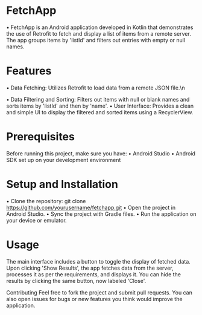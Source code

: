 # FetchApp
• FetchApp is an Android application developed in Kotlin that demonstrates the use of Retrofit to fetch and display a list of items from a remote server. The app groups items by 'listId' and filters out entries with empty or null names.

# Features
• Data Fetching: Utilizes Retrofit to load data from a remote JSON file.\n

• Data Filtering and Sorting: Filters out items with null or blank names and sorts items by 'listId' and then by 'name'.
• User Interface: Provides a clean and simple UI to display the filtered and sorted items using a RecyclerView.

# Prerequisites
Before running this project, make sure you have:
• Android Studio
• Android SDK set up on your development environment

# Setup and Installation
• Clone the repository:
git clone https://github.com/yourusername/fetchapp.git
• Open the project in Android Studio.
• Sync the project with Gradle files.
• Run the application on your device or emulator.

# Usage
The main interface includes a button to toggle the display of fetched data. Upon clicking 'Show Results', the app fetches data from the server, processes it as per the requirements, and displays it. You can hide the results by clicking the same button, now labeled 'Close'.

Contributing
Feel free to fork the project and submit pull requests. You can also open issues for bugs or new features you think would improve the application.
